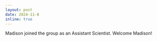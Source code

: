 ```yaml
---
layout: post
date: 2024-11-8 
inline: true
---
```


Madison joined the group as an Assistant Scientist. Welcome Madison! 
